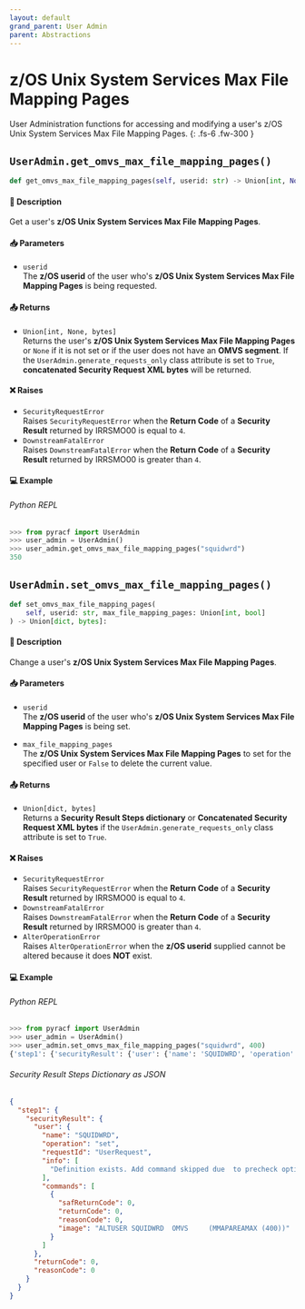 ```yaml
---
layout: default
grand_parent: User Admin
parent: Abstractions
---
```


# z/OS Unix System Services Max File Mapping Pages

User Administration functions for accessing and modifying a user's z/OS Unix System Services Max File Mapping Pages. 
{: .fs-6 .fw-300 }

## `UserAdmin.get_omvs_max_file_mapping_pages()`

```python
def get_omvs_max_file_mapping_pages(self, userid: str) -> Union[int, None, bytes]:
```

#### 📄 Description

Get a user's **z/OS Unix System Services Max File Mapping Pages**.

#### 📥 Parameters
* `userid`<br>
  The **z/OS userid** of the user who's **z/OS Unix System Services Max File Mapping Pages** is being requested.

#### 📤 Returns
* `Union[int, None, bytes]`<br>
  Returns the user's **z/OS Unix System Services Max File Mapping Pages** or `None` if it is not set or if the user does not have an **OMVS segment**. If the `UserAdmin.generate_requests_only` class attribute is set to `True`, **concatenated Security Request XML bytes** will be returned.

#### ❌ Raises
* `SecurityRequestError`<br>
  Raises `SecurityRequestError` when the **Return Code** of a **Security Result** returned by IRRSMO00 is equal to `4`.
* `DownstreamFatalError`<br>
  Raises `DownstreamFatalError` when the **Return Code** of a **Security Result** returned by IRRSMO00 is greater than `4`.

#### 💻 Example

###### Python REPL
```python
>>> from pyracf import UserAdmin
>>> user_admin = UserAdmin()
>>> user_admin.get_omvs_max_file_mapping_pages("squidwrd")
350
```

## `UserAdmin.set_omvs_max_file_mapping_pages()`

```python
def set_omvs_max_file_mapping_pages(
    self, userid: str, max_file_mapping_pages: Union[int, bool]
) -> Union[dict, bytes]:
```

#### 📄 Description

Change a user's **z/OS Unix System Services Max File Mapping Pages**.

#### 📥 Parameters
* `userid`<br>
  The **z/OS userid** of the user who's **z/OS Unix System Services Max File Mapping Pages** is being set.

* `max_file_mapping_pages`<br>
  The **z/OS Unix System Services Max File Mapping Pages** to set for the specified user or `False` to delete the current value.

#### 📤 Returns
* `Union[dict, bytes]`<br>
  Returns a **Security Result Steps dictionary** or **Concatenated Security Request XML bytes** if the `UserAdmin.generate_requests_only` class attribute is set to `True`.

#### ❌ Raises
* `SecurityRequestError`<br>
  Raises `SecurityRequestError` when the **Return Code** of a **Security Result** returned by IRRSMO00 is equal to `4`.
* `DownstreamFatalError`<br>
  Raises `DownstreamFatalError` when the **Return Code** of a **Security Result** returned by IRRSMO00 is greater than `4`.
* `AlterOperationError`<br>
  Raises `AlterOperationError` when the **z/OS userid** supplied cannot be altered because it does **NOT** exist.

#### 💻 Example

###### Python REPL
```python
>>> from pyracf import UserAdmin
>>> user_admin = UserAdmin()
>>> user_admin.set_omvs_max_file_mapping_pages("squidwrd", 400)
{'step1': {'securityResult': {'user': {'name': 'SQUIDWRD', 'operation': 'set', 'requestId': 'UserRequest', 'info': ['Definition exists. Add command skipped due  to precheck option'], 'commands': [{'safReturnCode': 0, 'returnCode': 0, 'reasonCode': 0, 'image': 'ALTUSER SQUIDWRD  OMVS     (MMAPAREAMAX (400))'}]}, 'returnCode': 0, 'reasonCode': 0, 'runningUserid': 'testuser'}}}
```

###### Security Result Steps Dictionary as JSON
```json
{
  "step1": {
    "securityResult": {
      "user": {
        "name": "SQUIDWRD",
        "operation": "set",
        "requestId": "UserRequest",
        "info": [
          "Definition exists. Add command skipped due  to precheck option"
        ],
        "commands": [
          {
            "safReturnCode": 0,
            "returnCode": 0,
            "reasonCode": 0,
            "image": "ALTUSER SQUIDWRD  OMVS     (MMAPAREAMAX (400))"
          }
        ]
      },
      "returnCode": 0,
      "reasonCode": 0
    }
  }
}
```